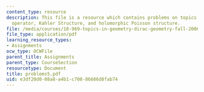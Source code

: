 ```yaml
---
content_type: resource
description: This file is a resource which contains problems on topics like Dolbeault
  operator, Kahler Structure, and holomorphic Poisson structure.
file: /media/courses/18-969-topics-in-geometry-dirac-geometry-fall-2006/e3df20d008a8a4b1c70886686d8fab74_problems5.pdf
file_type: application/pdf
learning_resource_types:
- Assignments
ocw_type: OCWFile
parent_title: Assignments
parent_type: CourseSection
resourcetype: Document
title: problems5.pdf
uid: e3df20d0-08a8-a4b1-c708-86686d8fab74
---
```

